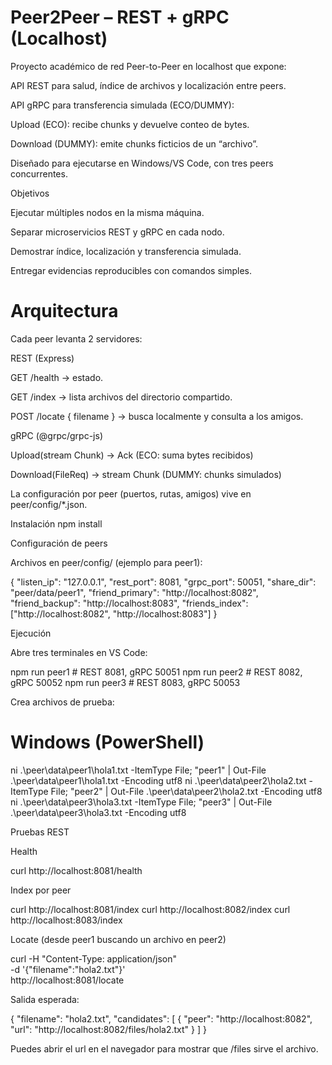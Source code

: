 # Peer2Peer – REST + gRPC (Localhost)

Proyecto académico de red Peer-to-Peer en localhost que expone:

API REST para salud, índice de archivos y localización entre peers.

API gRPC para transferencia simulada (ECO/DUMMY):

Upload (ECO): recibe chunks y devuelve conteo de bytes.

Download (DUMMY): emite chunks ficticios de un “archivo”.

Diseñado para ejecutarse en Windows/VS Code, con tres peers concurrentes.

Objetivos

Ejecutar múltiples nodos en la misma máquina.

Separar microservicios REST y gRPC en cada nodo.

Demostrar índice, localización y transferencia simulada.

Entregar evidencias reproducibles con comandos simples.

# Arquitectura

Cada peer levanta 2 servidores:

REST (Express)

GET /health → estado.

GET /index → lista archivos del directorio compartido.

POST /locate { filename } → busca localmente y consulta a los amigos.

gRPC (@grpc/grpc-js)

Upload(stream Chunk) -> Ack (ECO: suma bytes recibidos)

Download(FileReq) -> stream Chunk (DUMMY: chunks simulados)

La configuración por peer (puertos, rutas, amigos) vive en peer/config/*.json.


Instalación
npm install

Configuración de peers

Archivos en peer/config/ (ejemplo para peer1):

{
  "listen_ip": "127.0.0.1",
  "rest_port": 8081,
  "grpc_port": 50051,
  "share_dir": "peer/data/peer1",
  "friend_primary": "http://localhost:8082",
  "friend_backup": "http://localhost:8083",
  "friends_index": ["http://localhost:8082", "http://localhost:8083"]
}


Ejecución

Abre tres terminales en VS Code:

npm run peer1   # REST 8081, gRPC 50051
npm run peer2   # REST 8082, gRPC 50052
npm run peer3   # REST 8083, gRPC 50053


Crea archivos de prueba:

# Windows (PowerShell)
ni .\peer\data\peer1\hola1.txt -ItemType File;  "peer1" | Out-File .\peer\data\peer1\hola1.txt -Encoding utf8
ni .\peer\data\peer2\hola2.txt -ItemType File;  "peer2" | Out-File .\peer\data\peer2\hola2.txt -Encoding utf8
ni .\peer\data\peer3\hola3.txt -ItemType File;  "peer3" | Out-File .\peer\data\peer3\hola3.txt -Encoding utf8

Pruebas REST

Health

curl http://localhost:8081/health


Index por peer

curl http://localhost:8081/index
curl http://localhost:8082/index
curl http://localhost:8083/index


Locate (desde peer1 buscando un archivo en peer2)

curl -H "Content-Type: application/json" \
     -d '{"filename":"hola2.txt"}' \
     http://localhost:8081/locate


Salida esperada:

{
  "filename": "hola2.txt",
  "candidates": [
    { "peer": "http://localhost:8082", "url": "http://localhost:8082/files/hola2.txt" }
  ]
}


Puedes abrir el url en el navegador para mostrar que /files sirve el archivo.
